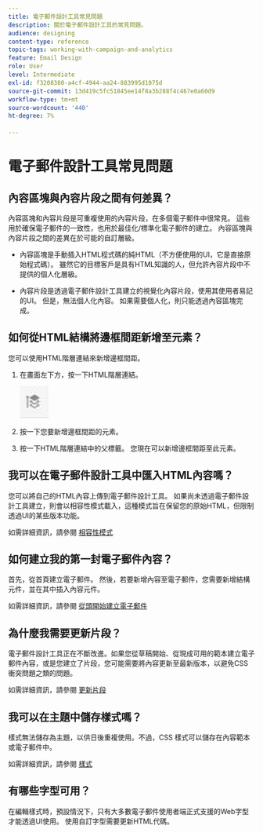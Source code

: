 ```yaml
---
title: 電子郵件設計工具常見問題
description: 關於電子郵件設計工具的常見問題。
audience: designing
content-type: reference
topic-tags: working-with-campaign-and-analytics
feature: Email Design
role: User
level: Intermediate
exl-id: f3208380-a4cf-4944-aa24-883995d1075d
source-git-commit: 13d419c5fc51845ee14f8a3b288f4c467e0a60d9
workflow-type: tm+mt
source-wordcount: '440'
ht-degree: 7%

---
```


# 電子郵件設計工具常見問題

## 內容區塊與內容片段之間有何差異？

內容區塊和內容片段是可重複使用的內容片段，在多個電子郵件中很常見。 這些用於確保電子郵件的一致性，也用於最佳化/標準化電子郵件的建立。 內容區塊與內容片段之間的差異在於可能的自訂層級。

* 內容區塊是手動插入HTML程式碼的純HTML（不方便使用的UI，它是直接原始程式碼）。 雖然它的目標客戶是具有HTML知識的人，但允許內容片段中不提供的個人化層級。

* 內容片段是透過電子郵件設計工具建立的視覺化內容片段，使用其使用者易記的UI。 但是，無法個人化內容。 如果需要個人化，則只能透過內容區塊完成。

## 如何從HTML結構將邊框間距新增至元素？

您可以使用HTML階層連結來新增邊框間距。

1. 在畫面左下方，按一下HTML階層連結。

   ![](assets/do-not-localize/breadcrumb.png)

1. 按一下您要新增邊框間距的元素。
1. 按一下HTML階層連結中的父標籤。
您現在可以新增邊框間距至此元素。

## 我可以在電子郵件設計工具中匯入HTML內容嗎？

您可以將自己的HTML內容上傳到電子郵件設計工具。 如果尚未透過電子郵件設計工具建立，則會以相容性模式載入，這種模式旨在保留您的原始HTML，但限制透過UI的某些版本功能。

如需詳細資訊，請參閱 [相容性模式](../../designing/using/using-existing-content.md#compatibility-mode)

## 如何建立我的第一封電子郵件內容？

首先，從首頁建立電子郵件。
然後，若要新增內容至電子郵件，您需要新增結構元件，並在其中插入內容元件。

如需詳細資訊，請參閱 [從頭開始建立電子郵件](../../designing/using/quick-start.md#from-scratch-email)

## 為什麼我需要更新片段？

電子郵件設計工具正在不斷改進。如果您從草稿開始、從現成可用的範本建立電子郵件內容，或是您建立了片段，您可能需要將內容更新至最新版本，以避免CSS衝突問題之類的問題。

如需詳細資訊，請參閱 [更新片段](../../designing/using/designing-content-in-adobe-campaign.md#email-designer-updates)

## 我可以在主題中儲存樣式嗎？

樣式無法儲存為主題，以供日後重複使用。不過，CSS 樣式可以儲存在內容範本或電子郵件中。

如需詳細資訊，請參閱 [樣式](../../designing/using/styles.md)

## 有哪些字型可用？

在編輯樣式時，預設情況下，只有大多數電子郵件使用者端正式支援的Web字型才能透過UI使用。 使用自訂字型需要更新HTML代碼。
